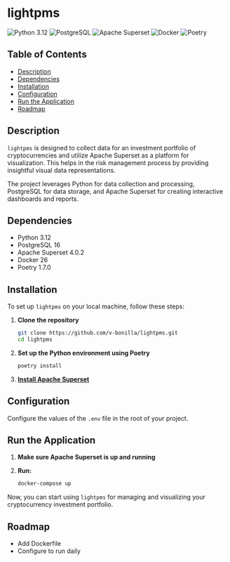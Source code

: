 # lightpms

![Python 3.12](https://img.shields.io/badge/python-3.12-blue)
![PostgreSQL](https://img.shields.io/badge/PostgreSQL-16-blue)
![Apache Superset](https://img.shields.io/badge/Apache%20Superset-4.0.2-blue)
![Docker](https://img.shields.io/badge/Docker-26-blue)
![Poetry](https://img.shields.io/badge/Poetry-1.7.0-blue)

## Table of Contents

- [Description](#description)
- [Dependencies](#dependencies)
- [Installation](#installation)
- [Configuration](#configuration)
- [Run the Application](#run-the-application)
- [Roadmap](#roadmap)

## Description

`lightpms` is designed to collect data for an investment portfolio of cryptocurrencies and utilize Apache Superset as a platform for visualization. This helps in the risk management process by providing insightful visual data representations. 

The project leverages Python for data collection and processing, PostgreSQL for data storage, and Apache Superset for creating interactive dashboards and reports.

## Dependencies

- Python 3.12
- PostgreSQL 16
- Apache Superset 4.0.2
- Docker 26
- Poetry 1.7.0

## Installation

To set up `lightpms` on your local machine, follow these steps:

1. **Clone the repository**
    ```sh
    git clone https://github.com/v-bonilla/lightpms.git
    cd lightpms
    ```

2. **Set up the Python environment using Poetry**
    ```sh
    poetry install
    ```

3. [**Install Apache Superset**](https://github.com/apache/superset?tab=readme-ov-file#installation-and-configuration)

## Configuration

Configure the values of the `.env` file in the root of your project.

## Run the Application

1. **Make sure Apache Superset is up and running**

2. **Run:**

    ```sh
    docker-compose up
    ```

Now, you can start using `lightpms` for managing and visualizing your cryptocurrency investment portfolio.

## Roadmap

- Add Dockerfile
- Configure to run daily
